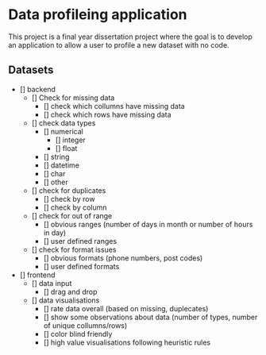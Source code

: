# Data profileing application

This project is a final year dissertation project where the goal is to develop an application to allow a user to profile a new dataset with no code.

## Datasets

- [] backend
  - [] Check for missing data
    - [] check which collumns have missing data
    - [] check which rows have missing data
  - [] check data types
    - [] numerical
      - [] integer
      - [] float
    - [] string
    - [] datetime
    - [] char
    - [] other
  - [] check for duplicates
    - [] check by row
    - [] check by column
  - [] check for out of range
    - [] obvious ranges (number of days in month or number of hours in day)
    - [] user defined ranges
  - [] check for format issues
    - [] obvious formats (phone numbers, post codes)
    - [] user defined formats
- [] frontend
  - [] data input
    - [] drag and drop
  - [] data visualisations
    - [] rate data overall (based on missing, duplecates)
    - [] show some observations about data (number of types, number of unique collumns/rows)
    - [] color blind friendly
    - [] high value visualisations following heuristic rules
